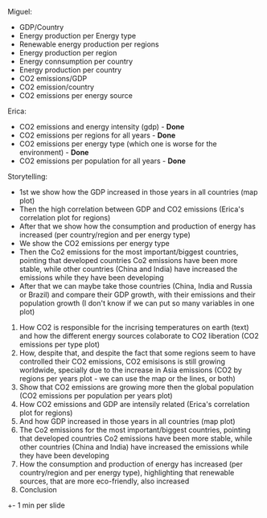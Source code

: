 Miguel:
- GDP/Country
- Energy production per Energy type
- Renewable energy production per regions
- Energy production per region
- Energy connsumption per country
- Energy production per country
- CO2 emissions/GDP
- CO2 emission/country
- CO2 emissions per energy source

Erica:
- CO2 emissions and energy intensity (gdp) - **Done**
- CO2 emissions per regions for all years - **Done**
- CO2 emissions per energy type (which one is worse for the environment) - **Done**
- CO2 emissions per population for all years - **Done**


Storytelling:
- 1st we show how the GDP increased in those years in all countries (map plot)
- Then the high correlation between GDP and CO2 emissions (Erica's correlation plot for regions)
- After that we show how the consumption and production of energy has increased (per country/region and per energy type)
- We show the CO2 emissions per energy type
- Then the Co2 emissions for the most important/biggest countries, pointing that developed countries Co2 emissions have been more stable, while other countries (China and India) have increased the emissions while they have been developing
- After that we can maybe take those countries (China, India and Russia or Brazil) and compare their GDP growth, with their emissions and their population growth (I don't know if we can put so many variables in one plot)


1) How CO2 is responsible for the incrising temperatures on earth (text) and how the different energy sources colaborate to CO2 liberation (CO2 emissions per type plot)
2) How, despite that, and despite the fact that some regions seem to have controlled their CO2 emissions, CO2 emisisons is still growing worldwide, specially due to the increase in Asia emissions (CO2 by regions per years plot - we can use the map or the lines, or both)
3) Show that CO2 emissions are growing more then the global population (CO2 emissions per population per years plot)
4) How CO2 emissions and GDP are intensily related (Erica's correlation plot for regions)
5) And how GDP increased in those years in all countries (map plot)
6) The Co2 emissions for the most important/biggest countries, pointing that developed countries Co2 emissions have been more stable, while other countries (China and India) have increased the emissions while they have been developing
7) How the consumption and production of energy has increased (per country/region and per energy type), highlighting that renewable sources, that are more eco-friendly, also increased
8) Conclusion

+- 1 min per slide
